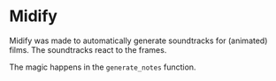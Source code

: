 # Midify

Midify was made to automatically generate soundtracks for (animated) films.
The soundtracks react to the frames.

The magic happens in the `generate_notes` function.